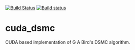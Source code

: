 [![Build Status](https://travis-ci.org/inJeans/cuda_dsmc.svg?branch=master)](https://travis-ci.org/inJeans/cuda_dsmc)
[![Build status](https://ci.appveyor.com/api/projects/status/kdmwtlq123imd1o3?svg=true)](https://ci.appveyor.com/project/inJeans/cuda-dsmc)

# cuda_dsmc
CUDA based implementation of G A Bird's DSMC algorithm.
